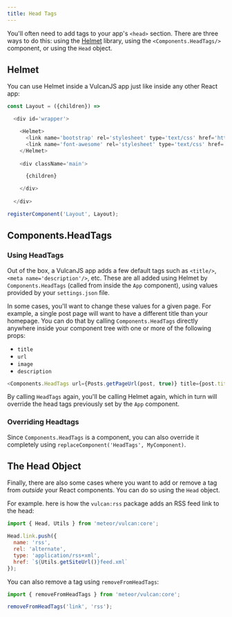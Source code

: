 ```yaml
---
title: Head Tags
---
```


You'll often need to add tags to your app's `<head>` section. There are three ways to do this: using the [Helmet](https://github.com/nfl/react-helmet) library, using the `<Components.HeadTags/>` component, or using the `Head` object. 

## Helmet

You can use Helmet inside a VulcanJS app just like inside any other React app:

```js
const Layout = ({children}) =>

  <div id='wrapper'>

    <Helmet>
      <link name='bootstrap' rel='stylesheet' type='text/css' href='https://maxcdn.bootstrapcdn.com/bootstrap/4.0.0-alpha.5/css/bootstrap.min.css'/>
      <link name='font-awesome' rel='stylesheet' type='text/css' href='https://cdnjs.cloudflare.com/ajax/libs/font-awesome/4.7.0/css/font-awesome.min.css'/>
    </Helmet>
    
    <div className='main'>

      {children}

    </div>
  
  </div>

registerComponent('Layout', Layout);
```

## Components.HeadTags

### Using HeadTags

Out of the box, a VulcanJS app adds a few default tags such as `<title/>`, `<meta name='description'/>`, etc. These are all added using Helmet by `Components.HeadTags` (called from inside the `App` component), using values provided by your `settings.json` file. 

In some cases, you'll want to change these values for a given page. For example, a single post page will want to have a different title than your homepage. You can do that by calling `Components.HeadTags` directly anywhere inside your component tree  with one or more of the following props:

- `title`
- `url`
- `image`
- `description`

```js
<Components.HeadTags url={Posts.getPageUrl(post, true)} title={post.title} image={post.thumbnailUrl} description={post.excerpt} />
 ```

By calling `HeadTags` again, you'll be calling Helmet again, which in turn will override the head tags previously set by the `App` component.

### Overriding Headtags

Since `Components.HeadTags` is a component, you can also override it completely using `replaceComponent('HeadTags', MyComponent)`.

## The Head Object

Finally, there are also some cases where you want to add or remove a tag from *outside* your React components. You can do so using the `Head` object.

For example. here is how the `vulcan:rss` package adds an RSS feed link to the head:

```js
import { Head, Utils } from 'meteor/vulcan:core';

Head.link.push({
  name: 'rss',
  rel: 'alternate', 
  type: 'application/rss+xml',
  href: `${Utils.getSiteUrl()}feed.xml`
});
```

You can also remove a tag using `removeFromHeadTags`:

```js
import { removeFromHeadTags } from 'meteor/vulcan:core';

removeFromHeadTags('link', 'rss');
```